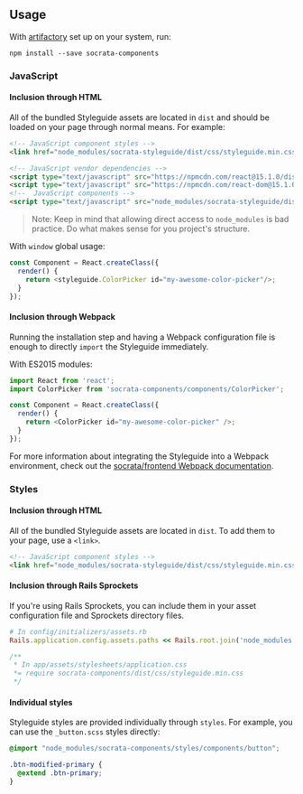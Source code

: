 ## Usage
With [artifactory](https://docs.google.com/document/d/1KihQV3-UBfZEOKIInsQlloESR6NLck8RuP4BUKzX_Y8) set up on your system, run:
```
npm install --save socrata-components
```

### JavaScript

#### Inclusion through HTML
All of the bundled Styleguide assets are located in `dist` and should be loaded on your page through normal means. For example:

```html
<!-- JavaScript component styles -->
<link href="node_modules/socrata-styleguide/dist/css/styleguide.min.css" rel="stylesheet">

<!-- JavaScript vendor dependencies -->
<script type="text/javascript" src="https://npmcdn.com/react@15.1.0/dist/react.js"></script>
<script type="text/javascript" src="https://npmcdn.com/react-dom@15.1.0/dist/react-dom.js"></script>
<!--  JavaScript components -->
<script type="text/javascript" src="node_modules/socrata-styleguide/dist/js/socrata-components.min.js"></script>
```

> Note:
> Keep in mind that allowing direct access to `node_modules` is bad practice.
> Do what makes sense for you project's structure.

With `window` global usage:

```js
const Component = React.createClass({
  render() {
    return <styleguide.ColorPicker id="my-awesome-color-picker"/>;
  }
});
```

#### Inclusion through Webpack
Running the installation step and having a Webpack configuration file is enough to directly `import` the Styleguide immediately.

With ES2015 modules:

```js
import React from 'react';
import ColorPicker from 'socrata-components/components/ColorPicker';

const Component = React.createClass({
  render() {
    return <ColorPicker id="my-awesome-color-picker" />;
  }
});
```

For more information about integrating the Styleguide into a Webpack environment, check out the [socrata/frontend Webpack documentation](https://github.com/socrata/frontend/blob/master/doc/javascript.md#webpack).

### Styles

#### Inclusion through HTML
All of the bundled Styleguide assets are located in `dist`. To add them to your page, use a `<link>`.

```html
<!-- JavaScript component styles -->
<link href="node_modules/socrata-styleguide/dist/css/styleguide.min.css" rel="stylesheet">
```

#### Inclusion through Rails Sprockets
If you're using Rails Sprockets, you can include them in your asset configuration file and Sprockets directory files.
```ruby
# In config/initializers/assets.rb
Rails.application.config.assets.paths << Rails.root.join('node_modules')
```
```css
/**
 * In app/assets/stylesheets/application.css
 *= require socrata-components/dist/css/styleguide.min.css
 */
```

#### Individual styles
Styleguide styles are provided individually through `styles`.
For example, you can use the `_button.scss` styles directly:
```scss
@import "node_modules/socrata-components/styles/components/button";

.btn-modified-primary {
  @extend .btn-primary;
}
```
